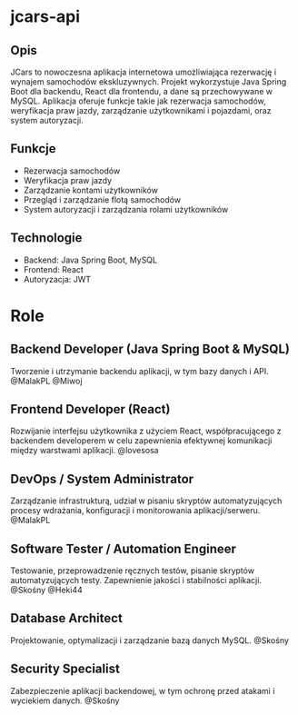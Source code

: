 # jcars-api
## Opis
JCars to nowoczesna aplikacja internetowa umożliwiająca rezerwację i wynajem samochodów ekskluzywnych. Projekt wykorzystuje Java Spring Boot dla backendu, React dla frontendu, a dane są przechowywane w MySQL. Aplikacja oferuje funkcje takie jak rezerwacja samochodów, weryfikacja praw jazdy, zarządzanie użytkownikami i pojazdami, oraz system autoryzacji.

## Funkcje
- Rezerwacja samochodów
- Weryfikacja praw jazdy
- Zarządzanie kontami użytkowników
- Przegląd i zarządzanie flotą samochodów
- System autoryzacji i zarządzania rolami użytkowników
 
## Technologie
- Backend: Java Spring Boot, MySQL
- Frontend: React
- Autoryzacja: JWT
  
# Role
## Backend Developer (Java Spring Boot & MySQL)
Tworzenie i utrzymanie backendu aplikacji, w tym bazy danych i API. @MalakPL @Miwoj

## Frontend Developer (React)
Rozwijanie interfejsu użytkownika z użyciem React, współpracującego z backendem developerem w celu zapewnienia efektywnej komunikacji między warstwami aplikacji. @lovesosa

## DevOps / System Administrator
Zarządzanie infrastrukturą, udział w pisaniu skryptów automatyzujących procesy wdrażania, konfiguracji i monitorowania aplikacji/serweru. @MalakPL

## Software Tester / Automation Engineer
Testowanie, przeprowadzenie ręcznych testów, pisanie skryptów automatyzujących testy. Zapewnienie jakości i stabilności aplikacji. @Skośny @Heki44

## Database Architect
Projektowanie, optymalizacji i zarządzanie bazą danych MySQL. @Skośny

## Security Specialist
Zabezpieczenie aplikacji backendowej, w tym ochronę przed atakami i wyciekiem danych. @Skośny
